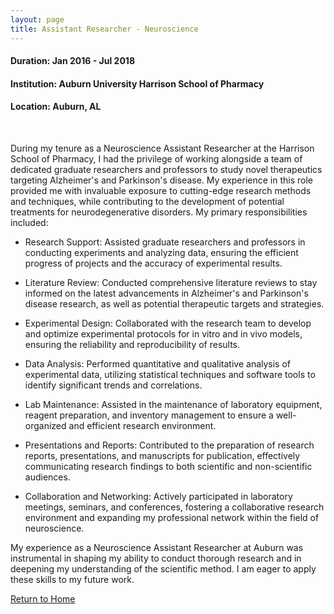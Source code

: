 ```yaml
---
layout: page
title: Assistant Researcher - Neuroscience
---
```


#### Duration: Jan 2016 - Jul 2018
#### Institution: Auburn University Harrison School of Pharmacy
#### Location: Auburn, AL

<br>

During my tenure as a Neuroscience Assistant Researcher at the Harrison School of Pharmacy, I had the privilege of working alongside a team of dedicated graduate researchers and professors to study novel therapeutics targeting Alzheimer's and Parkinson's disease. My experience in this role provided me with invaluable exposure to cutting-edge research methods and techniques, while contributing to the development of potential treatments for neurodegenerative disorders. My primary responsibilities included:

- Research Support: Assisted graduate researchers and professors in conducting experiments and analyzing data, ensuring the efficient progress of projects and the accuracy of experimental results.

- Literature Review: Conducted comprehensive literature reviews to stay informed on the latest advancements in Alzheimer's and Parkinson's disease research, as well as potential therapeutic targets and strategies.

- Experimental Design: Collaborated with the research team to develop and optimize experimental protocols for in vitro and in vivo models, ensuring the reliability and reproducibility of results.

- Data Analysis: Performed quantitative and qualitative analysis of experimental data, utilizing statistical techniques and software tools to identify significant trends and correlations.

- Lab Maintenance: Assisted in the maintenance of laboratory equipment, reagent preparation, and inventory management to ensure a well-organized and efficient research environment.

- Presentations and Reports: Contributed to the preparation of research reports, presentations, and manuscripts for publication, effectively communicating research findings to both scientific and non-scientific audiences.

- Collaboration and Networking: Actively participated in laboratory meetings, seminars, and conferences, fostering a collaborative research environment and expanding my professional network within the field of neuroscience.

My experience as a Neuroscience Assistant Researcher at Auburn was instrumental in shaping my ability to conduct thorough research and in deepening my understanding of the scientific method. I am eager to apply these skills to my future work.

[Return to Home](/)